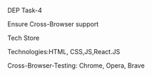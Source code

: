 DEP Task-4

Ensure Cross-Browser support

Tech Store

Technologies:HTML, CSS,JS,React.JS

Cross-Browser-Testing: Chrome, Opera, Brave
